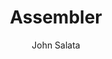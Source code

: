 ---
title: "Assembler"
author: "John Salata"
description: "Here is the story of how I designed, built, and tested a SIC/XE assembler"
draft: true
---